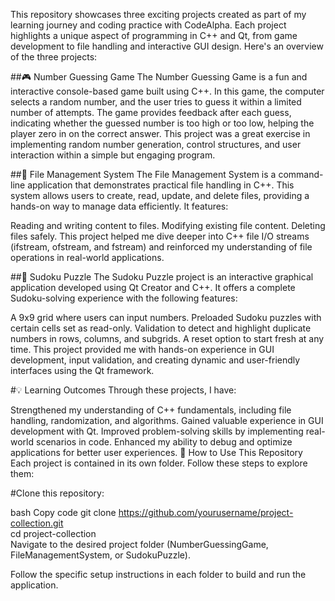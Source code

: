 This repository showcases three exciting projects created as part of my learning journey and coding practice with CodeAlpha. Each project highlights a unique aspect of programming in C++ and Qt, from game development to file handling and interactive GUI design. Here's an overview of the three projects:

##🎮 Number Guessing Game
The Number Guessing Game is a fun and interactive console-based game built using C++. In this game, the computer selects a random number, and the user tries to guess it within a limited number of attempts. The game provides feedback after each guess, indicating whether the guessed number is too high or too low, helping the player zero in on the correct answer. This project was a great exercise in implementing random number generation, control structures, and user interaction within a simple but engaging program.

##📁 File Management System
The File Management System is a command-line application that demonstrates practical file handling in C++. This system allows users to create, read, update, and delete files, providing a hands-on way to manage data efficiently. It features:

Reading and writing content to files.
Modifying existing file content.
Deleting files safely.
This project helped me dive deeper into C++ file I/O streams (ifstream, ofstream, and fstream) and reinforced my understanding of file operations in real-world applications.

##🧩 Sudoku Puzzle
The Sudoku Puzzle project is an interactive graphical application developed using Qt Creator and C++. It offers a complete Sudoku-solving experience with the following features:

A 9x9 grid where users can input numbers.
Preloaded Sudoku puzzles with certain cells set as read-only.
Validation to detect and highlight duplicate numbers in rows, columns, and subgrids.
A reset option to start fresh at any time.
This project provided me with hands-on experience in GUI development, input validation, and creating dynamic and user-friendly interfaces using the Qt framework.

#💡 Learning Outcomes
Through these projects, I have:

Strengthened my understanding of C++ fundamentals, including file handling, randomization, and algorithms.
Gained valuable experience in GUI development with Qt.
Improved problem-solving skills by implementing real-world scenarios in code.
Enhanced my ability to debug and optimize applications for better user experiences.
🚀 How to Use This Repository
Each project is contained in its own folder. Follow these steps to explore them:

#Clone this repository:

bash
Copy code
git clone https://github.com/yourusername/project-collection.git  
cd project-collection  
Navigate to the desired project folder (NumberGuessingGame, FileManagementSystem, or SudokuPuzzle).

Follow the specific setup instructions in each folder to build and run the application.

